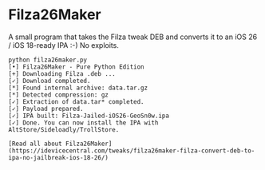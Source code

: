 # Filza26Maker
A small program that takes the Filza tweak DEB and converts it to an iOS 26 / iOS 18-ready IPA :-) No exploits.

```
python filza26maker.py
[•] Filza26Maker - Pure Python Edition
[+] Downloading Filza .deb ...
[✓] Download completed.
[*] Found internal archive: data.tar.gz
[*] Detected compression: gz
[✓] Extraction of data.tar* completed.
[✓] Payload prepared.
[✓] IPA built: Filza-Jailed-iOS26-GeoSn0w.ipa
[✓] Done. You can now install the IPA with AltStore/Sideloadly/TrollStore.

[Read all about Filza26Maker](https://idevicecentral.com/tweaks/filza26maker-filza-convert-deb-to-ipa-no-jailbreak-ios-18-26/)
